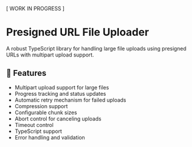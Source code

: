 [ WORK IN PROGRESS ]

# Presigned URL File Uploader

A robust TypeScript library for handling large file uploads using presigned URLs with multipart upload support.

## 🚀 Features

- Multipart upload support for large files
- Progress tracking and status updates
- Automatic retry mechanism for failed uploads
- Compression support
- Configurable chunk sizes
- Abort control for canceling uploads
- Timeout control
- TypeScript support
- Error handling and validation
